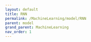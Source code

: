 ```yaml
---
layout: default
title: RNN
permalink: /MachineLearning/model/RNN
parent: model
grand_parent: MachineLearning
nav_order: 1
---
```

